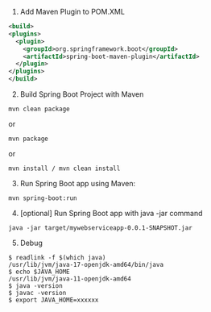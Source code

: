 1. Add Maven Plugin to POM.XML

```pom.xml
<build>
<plugins>
  <plugin>
    <groupId>org.springframework.boot</groupId>
    <artifactId>spring-boot-maven-plugin</artifactId>
  </plugin>
</plugins>
</build>
```

2. Build Spring Boot Project with Maven
```
mvn clean package
```
or
```
mvn package
```
or
```
mvn install / mvn clean install
```

3. Run Spring Boot app using Maven:
```
mvn spring-boot:run
```

4. [optional] Run Spring Boot app with java -jar command
```
java -jar target/mywebserviceapp-0.0.1-SNAPSHOT.jar
```

5. Debug

```
$ readlink -f $(which java)
/usr/lib/jvm/java-17-openjdk-amd64/bin/java
$ echo $JAVA_HOME
/usr/lib/jvm/java-11-openjdk-amd64
$ java -version
$ javac -version
$ export JAVA_HOME=xxxxxx
```